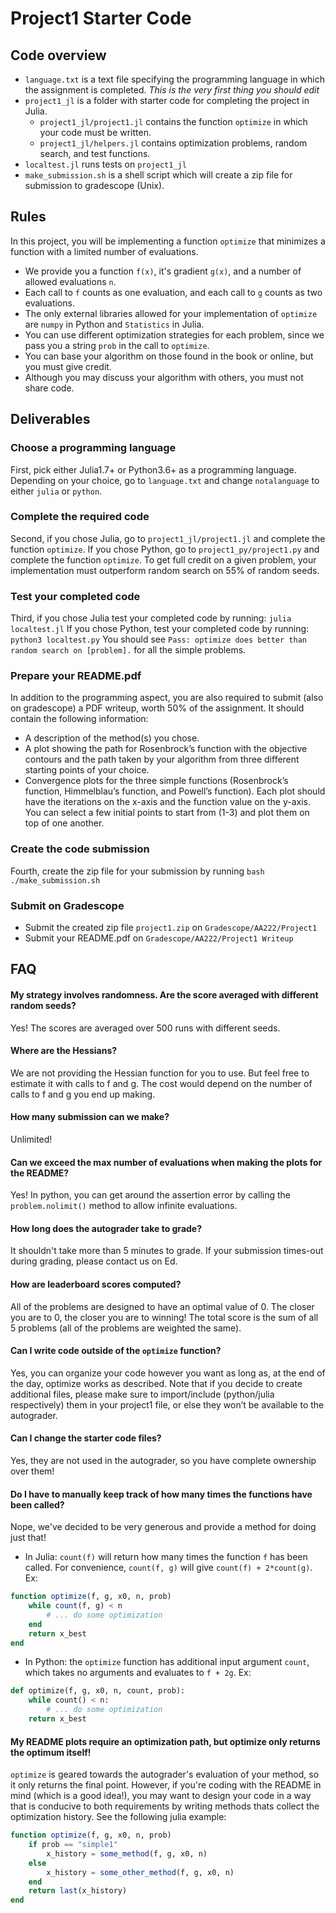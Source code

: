 # Project1 Starter Code

## Code overview
- `language.txt` is a text file specifying the programming language in which the assignment is completed. *This is the very first thing you should edit*
- `project1_jl` is a folder with starter code for completing the project in Julia.
    - `project1_jl/project1.jl` contains the function `optimize` in which your code must be written.
    - `project1_jl/helpers.jl` contains optimization problems, random search, and test functions.
- `localtest.jl` runs tests on `project1_jl`
- `make_submission.sh` is a shell script which will create a zip file for submission to gradescope (Unix).

## Rules
In this project, you will be implementing a function `optimize` that minimizes a function with a limited number of evaluations.
- We provide you a function `f(x)`, it's gradient `g(x)`, and a number of allowed evaluations `n`.
- Each call to `f` counts as one evaluation, and each call to `g` counts as two evaluations.
- The only external libraries allowed for your implementation of `optimize` are `numpy` in Python and `Statistics` in Julia.
- You can use different optimization strategies for each problem, since we pass you a string `prob` in the call to `optimize`.
- You can base your algorithm on those found in the book or online, but you must give credit.
- Although you may discuss your algorithm with others, you must not share code.


## Deliverables

### Choose a programming language
First, pick either Julia1.7+ or Python3.6+ as a programming language. Depending on your choice, go to `language.txt` and change `notalanguage` to either `julia` or `python`.

### Complete the required code
Second, if you chose Julia, go to `project1_jl/project1.jl` and complete the function `optimize`. If you chose Python, go to `project1_py/project1.py` and complete the function `optimize`.
To get full credit on a given problem, your implementation must outperform random search on 55% of random seeds.

### Test your completed code
Third, if you chose Julia test your completed code by running:
`julia localtest.jl`
If you chose Python, test your completed code by running:
`python3 localtest.py`
You should see `Pass: optimize does better than random search on [problem].` for all the simple problems.

### Prepare your README.pdf
In addition to the programming aspect, you are also required to submit (also on gradescope) a PDF writeup, worth 50% of the assignment. It should contain the following information:
- A description of the method(s) you chose.
- A plot showing the path for Rosenbrock’s function with the objective contours and the path taken by your algorithm from three different starting points of your choice.
- Convergence plots for the three simple functions (Rosenbrock’s function, Himmelblau’s function, and Powell’s function). Each plot should have the iterations on the x-axis and the function value on the y-axis. You can select a few initial points to start from (1-3) and plot them on top of one another. 

### Create the code submission
Fourth, create the zip file for your submission by running
`bash ./make_submission.sh`

### Submit on Gradescope
- Submit the created zip file `project1.zip` on `Gradescope/AA222/Project1`
- Submit your README.pdf on `Gradescope/AA222/Project1 Writeup`


## FAQ

#### My strategy involves randomness. Are the score averaged with different random seeds?
Yes! The scores are averaged over 500 runs with different seeds.

#### Where are the Hessians?
We are not providing the Hessian function for you to use. But feel free to estimate it with calls to f and g. The cost would depend on the number of calls to f and g you end up making.

#### How many submission can we make?
Unlimited!

#### Can we exceed the max number of evaluations when making the plots for the README?
Yes! In python, you can get around the assertion error by calling the `problem.nolimit()` method to allow infinite evaluations.

#### How long does the autograder take to grade?
It shouldn't take more than 5 minutes to grade. If your submission times-out during grading, please contact us on Ed.

#### How are leaderboard scores computed?
All of the problems are designed to have an optimal value of 0. The closer you are to 0, the closer you are to winning! The total score is the sum of all 5 problems (all of the problems are weighted the same).

#### Can I write code outside of the `optimize` function?
Yes, you can organize your code however you want as long as, at the end of the day, optimize works as described. Note that if you decide to create additional files, please make sure to import/include (python/julia respectively) them in your project1 file, or else they won’t be available to the autograder.

#### Can I change the starter code files?
Yes, they are not used in the autograder, so you have complete ownership over them!

#### Do I have to manually keep track of how many times the functions have been called?
Nope, we've decided to be very generous and provide a method for doing just that!

- In Julia:
`count(f)` will return how many times the function `f` has been called. For convenience, `count(f, g)` will give `count(f) + 2*count(g)`. Ex:
```julia
function optimize(f, g, x0, n, prob)
    while count(f, g) < n
        # ... do some optimization
    end
    return x_best
end
```

- In Python: the `optimize` function has additional input argument `count`, which takes no arguments and evaluates to `f + 2g`. Ex:
```python
def optimize(f, g, x0, n, count, prob):
    while count() < n:
        # ... do some optimization
    return x_best
```

#### My README plots require an optimization path, but optimize only returns the optimum itself!
`optimize` is geared towards the autograder's evaluation of your method, so it only returns the final point. However, if you're coding with the README in mind (which is a good idea!), you may want to design your code in a way that is conducive to both requirements by writing methods thats collect the optimization history. See the following julia example:
```julia
function optimize(f, g, x0, n, prob)
    if prob == "simple1"
        x_history = some_method(f, g, x0, n)
    else
        x_history = some_other_method(f, g, x0, n)
    end
    return last(x_history)
end
```
